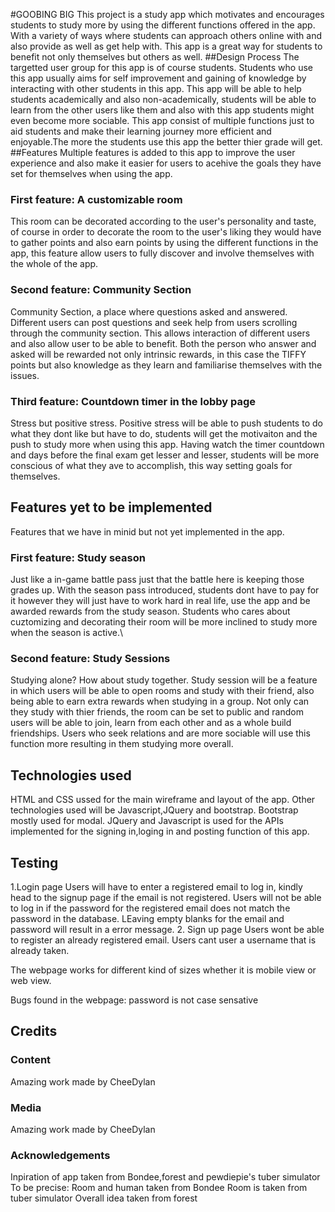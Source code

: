 #GOOBING BIG
This project is a study app which motivates and encourages students to study more by using the different functions offered in the app. With a variety of ways where students can approach others online with and also provide as well as get help with. This app is a great way for students to benefit not only themselves but others as well.
##Design Process
The targetted user group for this app is of course students. Students who use this app usually aims for self improvement and gaining of knowledge by interacting with other students in this app. This app will be able to help students academically and also non-academically, students will be able to learn from the other users like them and also with this app students might even become more sociable. This app consist of multiple functions just to aid students and make their learning journey more efficient and enjoyable.The more the students use this app the better thier grade will get.
##Features
Multiple features is added to this app to improve the user experience and also make it easier for users to acehive the goals they have set for themselves when using the app.
### First feature: A customizable room
This room can be decorated according to the user's personality and taste, of course in order to decorate the room to the user's liking they would have to gather points and also earn points by using the different functions in the app, this feature allow users to fully discover and involve themselves with the whole of the app.
### Second feature: Community Section
Community Section, a place where questions asked and answered. Different users can post questions and seek help from users scrolling through the community section. This allows interaction of different users and also allow user to be able to benefit. Both the person who answer and asked will be rewarded not only intrinsic rewards, in this case the TIFFY points but also knowledge as they learn and familiarise themselves with the issues.
### Third feature: Countdown timer in the lobby page
Stress but positive stress. Positive stress will be able to push students to do what they dont like but have to do, students will get the motivaiton and the push to study more when using this app. Having watch the timer countdown and days before the final exam get lesser and lesser, students will be more conscious of what they ave to accomplish, this way setting goals for themselves.
## Features yet to be implemented
Features that we have in minid but not yet implemented in the app.
### First feature: Study season
Just like a in-game battle pass just that the battle here is keeping those grades up. With the season pass introduced, students dont have to pay for it however they will just have to work hard in real life, use the app and be awarded rewards from the study season. Students who cares about cuztomizing and decorating their room will be more inclined to study more when the season is active.\
### Second feature: Study Sessions
Studying alone? How about study together. Study session will be a feature in which users will be able to open rooms and study with their friend, also being able to earn extra rewards when studying in a group. Not only can they study with thier friends, the room can be set to public and random users will be able to join, learn from each other and as a whole build friendships. Users who seek relations and are more sociable will use this function more resulting in them studying more overall.

## Technologies used
HTML and CSS ussed for the main wireframe and layout of the app.
Other technologies used will be Javascript,JQuery and bootstrap.
Bootstrap mostly used for modal.
JQuery and Javascript is used for the APIs implemented for the signing in,loging in and posting function of this app.

## Testing
1.Login page
Users will have to enter a registered email to log in, kindly head to the signup page if the email is not registered.
Users will not be able to log in if the password for the registered email does not match the password in the database.
LEaving empty blanks for the email and password will result in a error message.
2. Sign up page
Users wont be able to register an already registered email.
Users cant user a username that is already taken.

The webpage works for different kind of sizes whether it is mobile view or web view.

Bugs found in the webpage:
password is not case sensative

## Credits
### Content
Amazing work made by CheeDylan
### Media
Amazing work made by CheeDylan
### Acknowledgements
Inpiration of app taken from Bondee,forest and pewdiepie's tuber simulator
To be precise:
Room and human taken from Bondee
Room is taken from tuber simulator
Overall idea taken from forest

